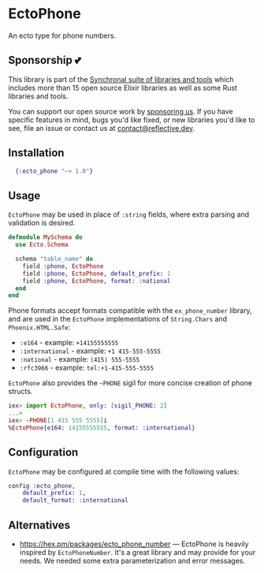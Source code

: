 # EctoPhone

An ecto type for phone numbers.

## Sponsorship 💕

This library is part of the [Synchronal suite of libraries and
tools](https://github.com/synchronal) which includes more than 15 open
source Elixir libraries as well as some Rust libraries and tools.

You can support our open source work by [sponsoring
us](https://github.com/sponsors/reflective-dev). If you have specific
features in mind, bugs you'd like fixed, or new libraries you'd like to
see, file an issue or contact us at
[<contact@reflective.dev>](mailto:contact@reflective.dev).

## Installation

``` elixir
  {:ecto_phone "~> 1.0"}
```

## Usage

`EctoPhone` may be used in place of `:string` fields, where extra
parsing and validation is desired.

``` elixir
defmodule MySchema do
  use Ecto.Schema

  schema "table_name" do
    field :phone, EctoPhone
    field :phone, EctoPhone, default_prefix: 1
    field :phone, EctoPhone, format: :national
  end
end
```

Phone formats accept formats compatible with the `ex_phone_number`
library, and are used in the `EctoPhone` implementations of
`String.Chars` and `Phoenix.HTML.Safe`:

- `:e164` - example: `+14155555555`
- `:international` - example: `+1 415-555-5555`
- `:national` - example: `(415) 555-5555`
- `:rfc3966` - example: `tel:+1-415-555-5555`

`EctoPhone` also provides the `~PHONE` sigil for more concise creation
of phone structs.

``` elixir
iex> import EctoPhone, only: [sigil_PHONE: 2]
...>
iex> ~PHONE[1 415 555 5555]i
%EctoPhone{e164: 14155555555, format: :international}
```

## Configuration

`EctoPhone` may be configured at compile time with the following values:

``` elixir
config :ecto_phone,
    default_prefix: 1,
    default_format: :international
```

## Alternatives

- <https://hex.pm/packages/ecto_phone_number> — EctoPhone is heavily
  inspired by `EctoPhoneNumber`. It's a great library and may provide
  for your needs. We needed some extra parameterization and error
  messages.
